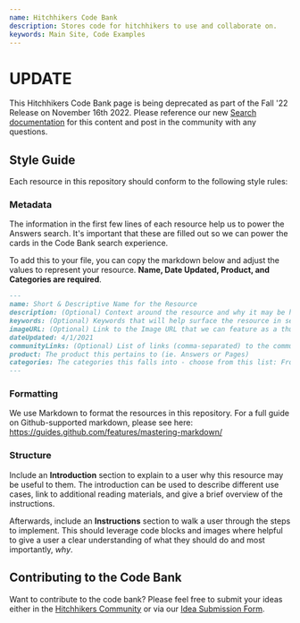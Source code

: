 ```yaml
---
name: Hitchhikers Code Bank
description: Stores code for hitchhikers to use and collaborate on.
keywords: Main Site, Code Examples
---
```


# UPDATE
This Hitchhikers Code Bank page is being deprecated as part of the Fall '22 Release on November 16th 2022. Please reference our new [Search documentation](https://hitchhikers.yext.com/docs/search) for this content and post in the community with any questions.

## Style Guide
Each resource in this repository should conform to the following style rules:

### Metadata
The information in the first few lines of each resource help us to power the Answers search. It's important that these are filled out so we can power the cards in the Code Bank search experience.

To add this to your file, you can copy the markdown below and adjust the values to represent your resource. **Name, Date Updated, Product, and Categories are required**.

```markdown
---
name: Short & Descriptive Name for the Resource
description: (Optional) Context around the resource and why it may be helpful
keywords: (Optional) Keywords that will help surface the resource in search.
imageURL: (Optional) Link to the Image URL that we can feature as a thumbnail image.
dateUpdated: 4/1/2021
communityLinks: (Optional) List of links (comma-separated) to the community where this might be reference or additional context may be found.
product: The product this pertains to (ie. Answers or Pages)
categories: The categories this falls into - choose from this list: Frontend, Card Customizations, Custom Formatters, Pages Customizations, Backend, Standard Theme Layouts, Component Customizations, Pages, Query Rules, Searchable Fields. Categories will be added as we have more examples.
---
```

### Formatting
We use Markdown to format the resources in this repository. For a full guide on Github-supported markdown, please see here: https://guides.github.com/features/mastering-markdown/

### Structure
Include an **Introduction** section to explain to a user why this resource may be useful to them. The introduction can be used to describe different use cases, link to additional reading materials, and give a brief overview of the instructions.

Afterwards, include an **Instructions** section to walk a user through the steps to implement. This should leverage code blocks and images where helpful to give a user a clear understanding of what they should do and most importantly, *why*.

## Contributing to the Code Bank
Want to contribute to the code bank? Please feel free to submit your ideas either in the [Hitchhikers Community](https://hitchhikers.yext.com/community/) or via our [Idea Submission Form](https://docs.google.com/forms/d/e/1FAIpQLSevu-xe3O93U2Ddws_rF2g3metRzNMFSugcDKOsA_IA4t0eaw/viewform).
